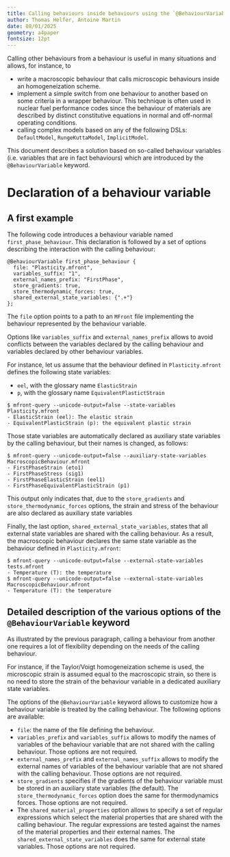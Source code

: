 ```yaml
---
title: Calling behaviours inside behaviours using the `@BehaviourVariable` keyword
author: Thomas Helfer, Antoine Martin
date: 08/01/2025
geometry: a4paper
fontsize: 12pt
---
```


Calling other behaviours from a behaviour is useful in many situations
and allows, for instance, to

- write a macroscopic behaviour that calls microscopic behaviours inside
  an homogeneization scheme.
- implement a simple switch from one behaviour to another based on some
  criteria in a wrapper behaviour. This technique is often used in
  nuclear fuel performance codes since the behaviour of materials are
  described by distinct constitutive equations in normal and off-normal
  operating conditions.
- calling complex models based on any of the following DSLs:
  `DefaultModel`, `RungeKuttaModel`, `ImplicitModel`.

This document describes a solution based on so-called behaviour
variables (i.e. variables that are in fact behaviours) which are
introduced by the `@BehaviourVariable` keyword.

# Declaration of a behaviour variable

## A first example

The following code introduces a behaviour variable named
`first_phase_behaviour`. This declaration is followed by a set of
options describing the interaction with the calling behaviour:

~~~~{.cxx}
@BehaviourVariable first_phase_behaviour {
  file: "Plasticity.mfront",
  variables_suffix: "1",
  external_names_prefix: "FirstPhase",
  store_gradients: true,
  store_thermodynamic_forces: true,
  shared_external_state_variables: {".+"}
};
~~~~

The `file` option points to a path to an `MFront` file implementing the
behaviour represented by the behaviour variable.

Options like `variables_suffix` and `external_names_prefix` allows to
avoid conflicts between the variables declared by the calling behaviour
and variables declared by other behaviour variables.

For instance, let us assume that the behaviour defined in
`Plasticity.mfront` defines the following state variables:

- `eel`, with the glossary name `ElasticStrain`
- `p`, with the glossary name `EquivalentPlastictStrain`

~~~~{.bash}
$ mfront-query --unicode-output=false --state-variables Plasticity.mfront
- ElasticStrain (eel): The elastic strain
- EquivalentPlasticStrain (p): the equivalent plastic strain
~~~~

Those state variables are automatically declared as auxiliary state
variables by the calling behaviour, but their names is changed, as
follows:

~~~~{.bash}
$ mfront-query --unicode-output=false --auxiliary-state-variables MacroscopicBehaviour.mfront 
- FirstPhaseStrain (eto1)
- FirstPhaseStress (sig1)
- FirstPhaseElasticStrain (eel1)
- FirstPhaseEquivalentPlasticStrain (p1)
~~~~

This output only indicates that, due to the `store_gradients` and
`store_thermodynamic_forces` options, the strain and stress of the
behaviour are also declared as auxiliary state variables

Finally, the last option, `shared_external_state_variables`, states that
all external state variables are shared with the calling behaviour. As a
result, the macroscopic behaviour declares the same state variable as
the behaviour defined in `Plasticity.mfront`:

~~~~{.bash}
$ mfront-query --unicode-output=false --external-state-variables tests.mfront 
- Temperature (T): the temperature
$ mfront-query --unicode-output=false --external-state-variables MacroscopicBehaviour.mfront 
- Temperature (T): the temperature
~~~~

## Detailed description of the various options of the `@BehaviourVariable` keyword

As illustrated by the previous paragraph, calling a behaviour from
another one requires a lot of flexibility depending on the needs of the
calling behaviour.

For instance, if the Taylor/Voigt homogeneization scheme is used, the
microscopic strain is assumed equal to the macroscopic strain, so there
is no need to store the strain of the behaviour variable in a dedicated
auxiliary state variables.

The options of the `@BehaviourVariable` keyword allows to customize how
a behaviour variable is treated by the calling behaviour. The following
options are available:

- `file`: the name of the file defining the behaviour.
- `variables_prefix` and `variables_suffix` allows to modify the names
  of variables of the behaviour variable that are not shared with the
  calling behaviour. Those options are not required.
- `external_names_prefix` and `external_names_suffix` allows to modify
  the external names of variables of the behaviour variable that are not
  shared with the calling behaviour. Those options are not required.
- `store_gradients` specifies if the gradients of the behaviour variable
  must be stored in an auxiliary state variables (the default). The
  `store_thermodynamic_forces` option does the same for thermodynamics
  forces. Those options are not required.
- The `shared_material_properties` option allows to specify a set of
  regular expressions which select the material properties that are
  shared with the calling behaviour. The regular expressions are tested
  against the names of the material properties and their external names.
  The `shared_external_state_variables` does the same for external state
  variables. Those options are not required.

